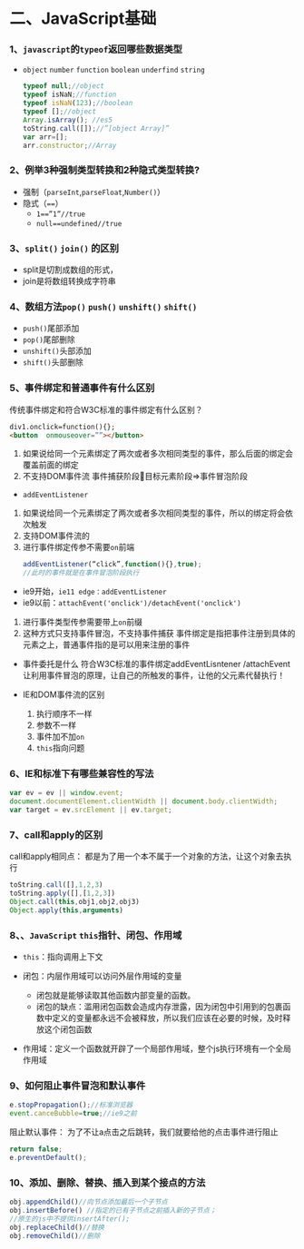 # 二、JavaScript基础
### 1、`javascript`的`typeof`返回哪些数据类型
* `object` `number` `function` `boolean` `underfind` `string`
	```javascript
	typeof null;//object
	typeof isNaN;//function
	typeof isNaN(123);//boolean
	typeof [];//object 
	Array.isArray(); //es5
	toString.call([]);//”[object Array]”
	var arr=[];
	arr.constructor;//Array
	```
### 2、例举3种强制类型转换和2种隐式类型转换?
* 强制（`parseInt`,`parseFloat`,`Number()`）
* 隐式（`==`）
	* `1==”1”//true`
	* `null==undefined//true`
### 3、`split()` `join()` 的区别
* split是切割成数组的形式，
* join是将数组转换成字符串
### 4、数组方法`pop()` `push()` `unshift()` `shift()`
* `push()`尾部添加 
* `pop()`尾部删除
* `unshift()`头部添加
* `shift()`头部删除
### 5、事件绑定和普通事件有什么区别
传统事件绑定和符合W3C标准的事件绑定有什么区别？
```html
div1.onclick=function(){};
<button  onmouseover=””></button>
```
1. 如果说给同一个元素绑定了两次或者多次相同类型的事件，那么后面的绑定会覆盖前面的绑定
2. 不支持DOM事件流 事件捕获阶段目标元素阶段=>事件冒泡阶段

*  `addEventListener`
1. 	如果说给同一个元素绑定了两次或者多次相同类型的事件，所以的绑定将会依次触发
2. 	支持DOM事件流的
3. 	进行事件绑定传参不需要`on`前端
	```javascript
	addEventListener(“click”,function(){},true);
	//此时的事件就是在事件冒泡阶段执行
	```
* ie9开始，`ie11 edge：addEventListener`
* ie9以前：`attachEvent('onclick')/detachEvent('onclick')`
1.	进行事件类型传参需要带上`on`前缀
2.	这种方式只支持事件冒泡，不支持事件捕获
事件绑定是指把事件注册到具体的元素之上，普通事件指的是可以用来注册的事件
* 事件委托是什么
符合W3C标准的事件绑定addEventLisntener /attachEvent
让利用事件冒泡的原理，让自己的所触发的事件，让他的父元素代替执行！

* IE和DOM事件流的区别
	1. 执行顺序不一样
	2. 参数不一样
	3. 事件加不加`on`
	4. `this`指向问题

### 6、IE和标准下有哪些兼容性的写法
```js
var ev = ev || window.event;
document.documentElement.clientWidth || document.body.clientWidth;
var target = ev.srcElement || ev.target;
```
### 7、call和apply的区别
call和apply相同点：
都是为了用一个本不属于一个对象的方法，让这个对象去执行
```js
toString.call([],1,2,3)
toString.apply([],[1,2,3])
Object.call(this,obj1,obj2,obj3)
Object.apply(this,arguments)
```
### 8、、`JavaScript` `this`指针、闭包、作用域
* `this`：指向调用上下文
* 闭包：内层作用域可以访问外层作用域的变量
	* 闭包就是能够读取其他函数内部变量的函数。
	* 闭包的缺点：滥用闭包函数会造成内存泄露，因为闭包中引用到的包裹函数中定义的变量都永远不会被释放，所以我们应该在必要的时候，及时释放这个闭包函数

* 作用域：定义一个函数就开辟了一个局部作用域，整个js执行环境有一个全局作用域

### 9、如何阻止事件冒泡和默认事件
```js
e.stopPropagation();//标准浏览器
event.canceBubble=true;//ie9之前
```
阻止默认事件：
为了不让a点击之后跳转，我们就要给他的点击事件进行阻止
```js
return false; 
e.preventDefault();
```
### 10、添加、删除、替换、插入到某个接点的方法
```js
obj.appendChild()//向节点添加最后一个子节点 
obj.insertBefore() //指定的已有子节点之前插入新的子节点；
//原生的js中不提供insertAfter();
obj.replaceChild()//替换
obj.removeChild()//删除
```
